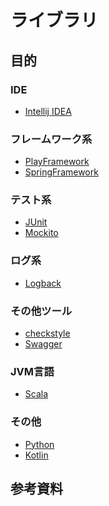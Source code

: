 # ライブラリ

## 目的


### IDE
* [Intellij IDEA](doc/ide/IntelliJ_IDEA.md)
### フレームワーク系
* [PlayFramework](doc/PlayFramework.md)
* [SpringFramework](https://github.com/hrm-tanaka/FY2021_Deliverables/blob/79f75291361ad6e857b4cba20d5dcaeccc865ebf/First_half_deliverables/doc/4.Spring.md)
### テスト系
* [JUnit](https://github.com/hrm-tanaka/FY2021_Deliverables/blob/main/First_half_deliverables/doc/2.Implementing_Tests.md)
* [Mockito](https://github.com/hrm-tanaka/FY2021_Deliverables/blob/main/First_half_deliverables/doc/3.Mockito.md)
### ログ系
* [Logback](doc/log/Logback.md)
### その他ツール
* [checkstyle](doc/checkstyle.md)
* [Swagger](doc/Swagger.md)
### JVM言語
* [Scala](doc/jvm/Scala.md)

### その他
* [Python](doc/etc/python.md)
* [Kotlin](doc/etc/Kotlin.md)

## 参考資料
[]()  
[]()  
[]()  
